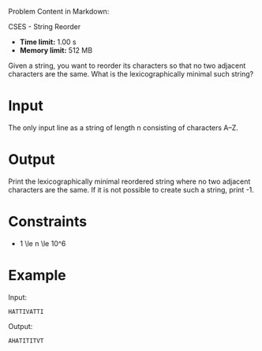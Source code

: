 Problem Content in Markdown:


CSES \- String Reorder




* **Time limit:** 1\.00 s
* **Memory limit:** 512 MB




Given a string, you want to reorder its characters so that no two adjacent characters are the same. What is the lexicographically minimal such string?


Input
=====


The only input line as a string of length n consisting of characters A–Z.


Output
======


Print the lexicographically minimal reordered string where no two adjacent characters are the same. If it is not possible to create such a string, print \-1.


Constraints
===========


* 1 \\le n \\le 10^6


Example
=======


Input:



```
HATTIVATTI

```

Output:



```
AHATITITVT

```
 
